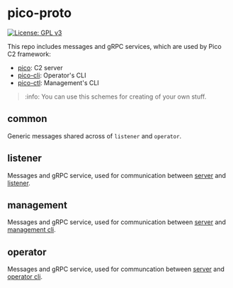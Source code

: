 # pico-proto

[![License: GPL v3](https://img.shields.io/badge/License-GPLv3-blue.svg)](https://www.gnu.org/licenses/gpl-3.0)

This repo includes messages and gRPC services, which are used by Pico C2 framework:
- [pico](https://github.com/PicoTools/pico): C2 server
- [pico-cli](https://github.com/PicoTools/pico-cli): Operator's CLI
- [pico-ctl](https://github.com/PicoTools/pico): Management's CLI

> :info: You can use this schemes for creating of your own stuff.

## common

Generic messages shared across of `listener` and `operator`.

## listener

Messages and gRPC service, used for communication between [server](https://github.com/PicoTools/pico) and [listener](https://github.com/PicoTools/example-listener).

## management

Messages and gRPC service, used for communication between [server](https://github.com/PicoTools/pico) and [management cli](https://github.com/PicoTools/pico).

## operator

Messages and gRPC service, used for communcation between [server](https://github.com/PicoTools/pico) and [operator cli](https://github.com/PicoTools/pico-cli).
